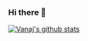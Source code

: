 ### Hi there 👋

[![Vanaj's github stats](https://github-readme-stats.vercel.app/api?username=vanajmoorthy&show_icons=true)](https://github.com/anuraghazra/github-readme-stats)
